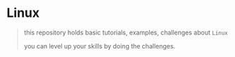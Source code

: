 # Linux

> this repository holds basic tutorials, examples, challenges about `Linux`
>
> you can level up your skills by doing the challenges.
